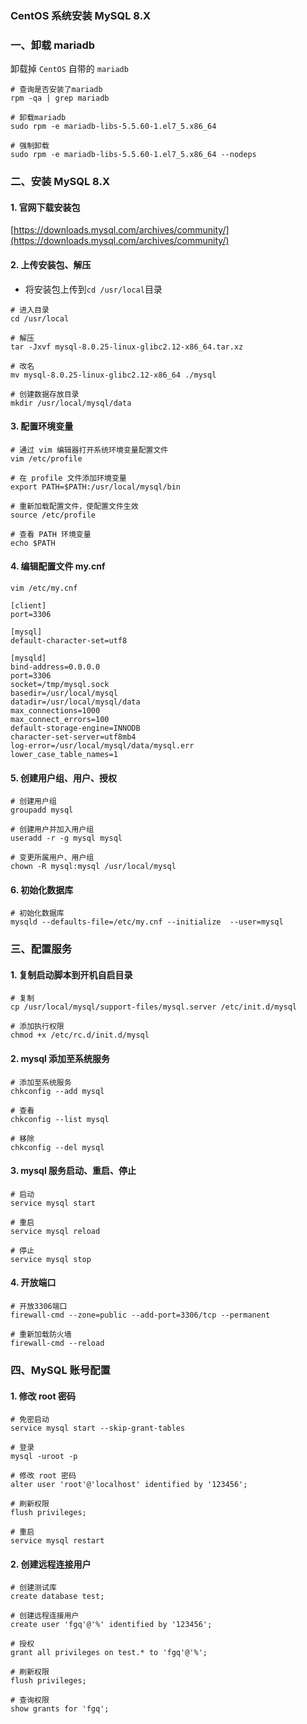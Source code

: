 ### CentOS 系统安装 MySQL 8.X
 
### 一、卸载 mariadb
卸载掉 `CentOS` 自带的 `mariadb`

```
# 查询是否安装了mariadb
rpm -qa | grep mariadb

# 卸载mariadb
sudo rpm -e mariadb-libs-5.5.60-1.el7_5.x86_64

# 强制卸载
sudo rpm -e mariadb-libs-5.5.60-1.el7_5.x86_64 --nodeps
```


### 二、安装 MySQL 8.X
#### 1. 官网下载安装包
[https://downloads.mysql.com/archives/community/](https://downloads.mysql.com/archives/community/)


#### 2. 上传安装包、解压
* 将安装包上传到`cd /usr/local`目录

```
# 进入目录
cd /usr/local

# 解压
tar -Jxvf mysql-8.0.25-linux-glibc2.12-x86_64.tar.xz 

# 改名
mv mysql-8.0.25-linux-glibc2.12-x86_64 ./mysql

# 创建数据存放目录
mkdir /usr/local/mysql/data
```



#### 3. 配置环境变量
```
# 通过 vim 编辑器打开系统环境变量配置文件
vim /etc/profile
```

```
# 在 profile 文件添加环境变量
export PATH=$PATH:/usr/local/mysql/bin
```

```
# 重新加载配置文件，使配置文件生效
source /etc/profile

# 查看 PATH 环境变量
echo $PATH
```


#### 4. 编辑配置文件 my.cnf
`vim /etc/my.cnf`


```
[client]
port=3306

[mysql]
default-character-set=utf8

[mysqld]
bind-address=0.0.0.0
port=3306
socket=/tmp/mysql.sock
basedir=/usr/local/mysql
datadir=/usr/local/mysql/data
max_connections=1000
max_connect_errors=100
default-storage-engine=INNODB
character-set-server=utf8mb4
log-error=/usr/local/mysql/data/mysql.err
lower_case_table_names=1
```


#### 5. 创建用户组、用户、授权
```
# 创建用户组
groupadd mysql

# 创建用户并加入用户组
useradd -r -g mysql mysql  

# 变更所属用户、用户组
chown -R mysql:mysql /usr/local/mysql
```



#### 6. 初始化数据库
```
# 初始化数据库
mysqld --defaults-file=/etc/my.cnf --initialize  --user=mysql
```



### 三、配置服务
#### 1. 复制启动脚本到开机自启目录
```
# 复制
cp /usr/local/mysql/support-files/mysql.server /etc/init.d/mysql

# 添加执行权限
chmod +x /etc/rc.d/init.d/mysql
```



#### 2. mysql 添加至系统服务
```
# 添加至系统服务
chkconfig --add mysql

# 查看
chkconfig --list mysql

# 移除
chkconfig --del mysql
```



#### 3. mysql 服务启动、重启、停止
```
# 启动
service mysql start

# 重启
service mysql reload

# 停止
service mysql stop
```


#### 4. 开放端口
```
# 开放3306端口
firewall-cmd --zone=public --add-port=3306/tcp --permanent

# 重新加载防火墙
firewall-cmd --reload
```



### 四、MySQL 账号配置
#### 1. 修改 root 密码
```
# 免密启动
service mysql start --skip-grant-tables

# 登录
mysql -uroot -p

# 修改 root 密码
alter user 'root'@'localhost' identified by '123456';

# 刷新权限
flush privileges;

# 重启
service mysql restart
```


#### 2. 创建远程连接用户
```
# 创建测试库
create database test;

# 创建远程连接用户
create user 'fgq'@'%' identified by '123456';

# 授权
grant all privileges on test.* to 'fgq'@'%';  

# 刷新权限
flush privileges;  
 
# 查询权限
show grants for 'fgq';
```